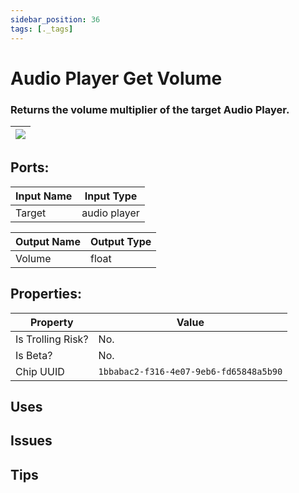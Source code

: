 ```yaml
---
sidebar_position: 36
tags: [._tags]
---
```


# Audio Player Get Volume


### Returns the volume multiplier of the target Audio Player.

| ![](https://images-ext-2.discordapp.net/external/MPmIaQzlEPmgGWlgi-WxBBXt0Bjv_zWPkg1y1f_sy3s/https/www.recroomcircuits.com/image/circuit/absolute-value?width=206&height=108) |
|-----|

## Ports:

| Input Name | Input Type |
|-----------|-----------|
| Target | audio player |

| Output Name | Output Type |
|-----------|-----------|
| Volume | float |

## Properties:

| Property  | Value |
|-------------------|-----------|
| Is Trolling Risk? | No. |
| Is Beta? | No. |
| Chip UUID | `1bbabac2-f316-4e07-9eb6-fd65848a5b90` |

## Uses

## Issues

## Tips